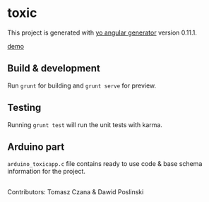 # toxic

This project is generated with [yo angular generator](https://github.com/yeoman/generator-angular)
version 0.11.1.

[demo](http://wc.selleo.com)

## Build & development

Run `grunt` for building and `grunt serve` for preview.

## Testing

Running `grunt test` will run the unit tests with karma.

## Arduino part

`arduino_toxicapp.c` file contains ready to use code & base schema information
for the project.

##

Contributors: Tomasz Czana & Dawid Poslinski
